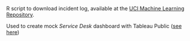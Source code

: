 R script to download incident log, available at the [UCI Machine Learning Repository](https://archive.ics.uci.edu/ml/index.php).

Used to create mock *Service Desk* dashboard with Tableau Public ([see here](https://public.tableau.com/profile/carlos.y.ez.santib.ez#!/vizhome/ServiceDeskDashboard_16061702442780/TicketTracking))
